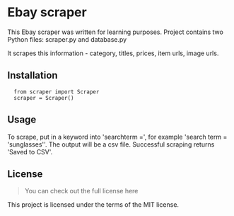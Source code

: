 # Ebay scraper

This Ebay scraper was written for learning purposes.
Project contains two Python files: scraper.py and database.py

It scrapes this information - category, titles, prices, item urls, image urls.

## Installation
```!pip install git+https://github.com/dovele/scraper
  from scraper import Scraper
  scraper = Scraper()
```
## Usage

To scrape, put in a keyword into 'searchterm =', for example 'search term = 'sunglasses''. The output will be a csv file. 
Successful scraping returns 'Saved to CSV'.

## License
> You can check out the full license here

This project is licensed under the terms of the MIT license.
